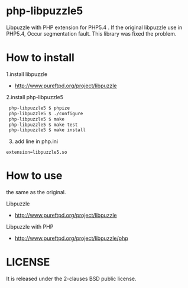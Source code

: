 php-libpuzzle5
==============
Libpuzzle with PHP extension for PHP5.4 . 
If the original libpuzzle use in PHP5.4, Occur segmentation fault.
This library was fixed the problem.


How to install
==============
1.install libpuzzle
 * http://www.pureftpd.org/project/libpuzzle

2.install php-libpuzzle5

```sh
 php-libpuzzle5 $ phpize
 php-libpuzzle5 $ ./configure
 php-libpuzzle5 $ make
 php-libpuzzle5 $ make test
 php-libpuzzle5 $ make install
```


3. add line in php.ini
```
extension=libpuzzle5.so
```

How to use
==============
the same as the original.

Libpuzzle
* http://www.pureftpd.org/project/libpuzzle

Libpuzzle with PHP
* http://www.pureftpd.org/project/libpuzzle/php

LICENSE
==============
It is released under the 2-clauses BSD public license.

